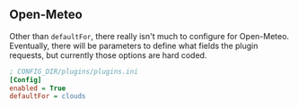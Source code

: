 ## Open-Meteo

Other than `defaultFor`, there really isn't much to configure for Open-Meteo. Eventually, there will be parameters to define what fields the plugin requests, but currently those options are hard coded.

```ini
; CONFIG_DIR/plugins/plugins.ini
[Config]
enabled = True
defaultFor = clouds
```